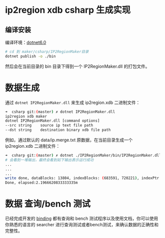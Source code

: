 # ip2region xdb csharp 生成实现

## 编译安装
编译环境：[dotnet6.0](https://dotnet.microsoft.com/zh-cn/download/dotnet/6.0)
```bash
# cd 到 maker/csharp/IP2RegionMaker目录
dotnet publish -o ./bin
```

然后会在当前目录的 bin 目录下得到一个 IP2RegionMaker.dll 的打包文件。

# 数据生成

通过 `dotnet IP2RegionMaker.dll` 来生成 ip2region.xdb 二进制文件：
```bash  
➜  csharp git:(master) ✗ dotnet IP2RegionMaker.dll
ip2region xdb maker
dotnet IP2RegionMaker.dll [command options]
--src string    source ip text file path
--dst string    destination binary xdb file path
```

例如，通过默认的 data/ip.merge.txt 原数据，在当前目录生成一个 ip2region.xdb 二进制文件：
```bash
➜  csharp git:(master) ✗ dotnet ./IP2RegionMaker/bin/IP2RegionMaker.dll --src=../../data/ip.merge.txt --dst=./ip2region.xdb
# 会看到一堆输出，最终会看到如下输出表示运行成功
...
...
...
write done, dataBlocks: 13804, indexBlocks: (683591, 720221), indexPtr: (982904, 11065984)
Done, elapsed:2.1966620833333335m
```

# 数据 查询/bench 测试

已经完成开发的 [binding](../../binding/) 都有查询和 bench 测试程序以及使用文档，你可以使用你熟悉的语言的 searcher 进行查询测试或者bench测试，来确认数据的正确性和完整性。